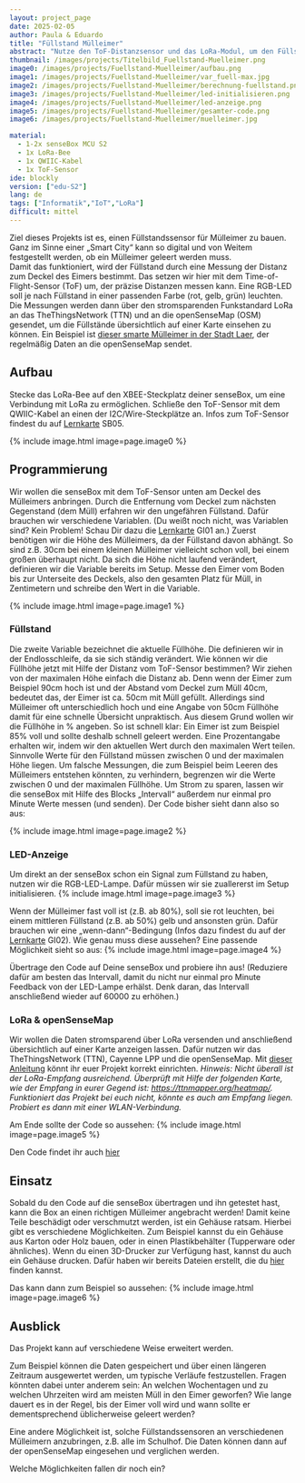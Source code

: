 ```yaml
---
layout: project_page
date: 2025-02-05
author: Paula & Eduardo
title: "Füllstand Mülleimer"
abstract: "Nutze den ToF-Distanzsensor und das LoRa-Modul, um den Füllstand eines Mülleimers aus der Ferne anzeigen zu lassen."
thumbnail: /images/projects/Titelbild_Fuellstand-Muelleimer.png
image0: /images/projects/Fuellstand-Muelleimer/aufbau.png
image1: /images/projects/Fuellstand-Muelleimer/var_fuell-max.jpg
image2: /images/projects/Fuellstand-Muelleimer/berechnung-fuellstand.png
image3: /images/projects/Fuellstand-Muelleimer/led-initialisieren.png
image4: /images/projects/Fuellstand-Muelleimer/led-anzeige.png
image5: /images/projects/Fuellstand-Muelleimer/gesamter-code.png
image6: /images/projects/Fuellstand-Muelleimer/muelleimer.jpg

material:
  - 1-2x senseBox MCU S2
  - 1x LoRa-Bee
  - 1x QWIIC-Kabel
  - 1x ToF-Sensor
ide: blockly
version: ["edu-S2"]
lang: de
tags: ["Informatik","IoT","LoRa"]
difficult: mittel
---
```


Ziel dieses Projekts ist es, einen Füllstandssensor für Mülleimer zu bauen. Ganz im Sinne einer „Smart City“ kann so digital und von Weitem festgestellt werden, ob ein Mülleimer geleert werden muss.  
Damit das funktioniert, wird der Füllstand durch eine Messung der Distanz zum Deckel des Eimers bestimmt. Das setzen wir hier mit dem Time-of-Flight-Sensor (ToF) um, der präzise Distanzen messen kann. Eine RGB-LED soll je nach Füllstand in einer passenden Farbe (rot, gelb, grün) leuchten.
Die Messungen werden dann über den stromsparenden Funkstandard LoRa an das TheThingsNetwork (TTN) und  an die openSenseMap (OSM) gesendet, um die Füllstände übersichtlich auf einer Karte einsehen zu können. Ein Beispiel ist [dieser smarte Mülleimer in der Stadt Laer](https://opensensemap.org/explore/65f9865dad2eb20007aad333), der regelmäßig Daten an die openSenseMap sendet.

## Aufbau

Stecke das LoRa-Bee auf den XBEE-Steckplatz deiner senseBox, um eine Verbindung mit LoRa zu ermöglichen. Schließe den ToF-Sensor mit dem QWIIC-Kabel an einen der I2C/Wire-Steckplätze an. Infos zum ToF-Sensor findest du auf [Lernkarte](https://sensebox.de/de/lernkarten-s2) SB05.

{% include image.html image=page.image0 %}


## Programmierung

Wir wollen die senseBox mit dem ToF-Sensor unten am Deckel des Mülleimers anbringen. Durch die Entfernung vom Deckel zum nächsten Gegenstand (dem Müll) erfahren wir den ungefähren Füllstand.
Dafür brauchen wir verschiedene Variablen. (Du weißt noch nicht, was Variablen sind? Kein Problem! Schau Dir dazu die [Lernkarte](https://sensebox.de/de/lernkarten-s2) GI01 an.) Zuerst benötigen wir die Höhe des Mülleimers, da der Füllstand davon abhängt. So sind z.B. 30cm bei einem kleinen Mülleimer vielleicht schon voll, bei einem großen überhaupt nicht. Da sich die Höhe nicht laufend verändert, definieren wir die Variable bereits im Setup. Messe den Eimer vom Boden bis zur Unterseite des Deckels, also den gesamten Platz für Müll, in Zentimetern und schreibe den Wert in die Variable.

{% include image.html image=page.image1 %}


### Füllstand

Die zweite Variable bezeichnet die aktuelle Füllhöhe. Die definieren wir in der Endlosschleife, da sie sich ständig verändert. Wie können wir die Füllhöhe jetzt mit Hilfe der Distanz vom ToF-Sensor bestimmen? Wir ziehen von der maximalen Höhe einfach die Distanz ab. Denn wenn der Eimer zum Beispiel 90cm hoch ist und der Abstand vom Deckel zum Müll 40cm, bedeutet das, der Eimer ist ca. 50cm mit Müll gefüllt.
Allerdings sind Mülleimer oft unterschiedlich hoch und eine Angabe von 50cm Füllhöhe damit für eine schnelle Übersicht unpraktisch. Aus diesem Grund wollen wir die Füllhöhe in % angeben. So ist schnell klar: Ein Eimer ist zum Beispiel 85% voll und sollte deshalb schnell geleert werden. Eine Prozentangabe erhalten wir, indem wir den aktuellen Wert durch den maximalen Wert teilen.
Sinnvolle Werte für den Füllstand müssen zwischen 0 und der maximalen Höhe liegen. Um falsche Messungen, die zum Beispiel beim Leeren des Mülleimers entstehen könnten, zu verhindern, begrenzen wir die Werte zwischen 0 und der maximalen Füllhöhe. Um Strom zu sparen, lassen wir die senseBox mit Hilfe des Blocks „Intervall“ außerdem nur einmal pro Minute Werte messen (und senden).
Der Code bisher sieht dann also so aus:

{% include image.html image=page.image2 %}


### LED-Anzeige

Um direkt an der senseBox schon ein Signal zum Füllstand zu haben, nutzen wir die RGB-LED-Lampe. Dafür müssen wir sie zuallererst im Setup initialisieren.
{% include image.html image=page.image3 %}

Wenn der Mülleimer fast voll ist (z.B. ab 80%), soll sie rot leuchten, bei einem mittleren Füllstand (z.B. ab 50%) gelb und ansonsten grün. Dafür brauchen wir eine „wenn-dann“-Bedingung (Infos dazu findest du auf der [Lernkarte](https://sensebox.de/de/lernkarten-s2) GI02). Wie genau muss diese aussehen? Eine passende Möglichkeit sieht so aus:
{% include image.html image=page.image4 %}

Übertrage den Code auf Deine senseBox und probiere ihn aus! (Reduziere dafür am besten das Intervall, damit du nicht nur einmal pro Minute Feedback von der LED-Lampe erhälst. Denk daran, das Intervall anschließend wieder auf 60000 zu erhöhen.)


### LoRa & openSenseMap

Wir wollen die Daten stromsparend über LoRa versenden und anschließend übersichtlich auf einer Karte anzeigen lassen. Dafür nutzen wir das TheThingsNetwork (TTN), Cayenne LPP und die openSenseMap. Mit [dieser Anleitung](https://sensebox.de/projects/de/2021-02-19-ttnv3) könnt ihr euer Projekt korrekt einrichten.
*Hinweis: Nicht überall ist der LoRa-Empfang ausreichend. Überprüft  mit Hilfe der folgenden Karte, wie der Empfang in eurer Gegend ist: https://ttnmapper.org/heatmap/. Funktioniert das Projekt bei euch nicht, könnte es auch am Empfang liegen. Probiert es dann mit einer WLAN-Verbindung.*

Am Ende sollte der Code so aussehen:
{% include image.html image=page.image5 %}

Den Code findet ihr auch [hier](https://blockly.sensebox.de/gallery/67a3389236ebaf001930681d)


## Einsatz

Sobald du den Code auf die senseBox übertragen und ihn getestet hast, kann die Box an einen richtigen Mülleimer angebracht werden!
Damit keine Teile beschädigt oder verschmutzt werden, ist ein Gehäuse ratsam. Hierbei gibt es verschiedene Möglichkeiten. Zum Beispiel kannst du ein Gehäuse aus Karton oder Holz bauen, oder in einen Plastikbehälter (Tupperware oder ähnliches). Wenn du einen 3D-Drucker zur Verfügung hast, kannst du auch ein Gehäuse drucken. Dafür haben wir bereits Dateien erstellt, die du [hier](https://cloud.reedu.de/s/mbK5SPRZ2CzipFS) finden kannst.

Das kann dann zum Beispiel so aussehen:
{% include image.html image=page.image6 %}


## Ausblick

Das Projekt kann auf verschiedene Weise erweitert werden. 

Zum Beispiel können die Daten gespeichert und über einen längeren Zeitraum ausgewertet werden, um typische Verläufe festzustellen. Fragen könnten dabei unter anderem sein: An welchen Wochentagen und zu welchen Uhrzeiten wird am meisten Müll in den Eimer geworfen? Wie lange dauert es in der Regel, bis der Eimer voll wird und wann sollte er dementsprechend üblicherweise geleert werden?

Eine andere Möglichkeit ist, solche Füllstandssensoren an verschiedenen Mülleimern anzubringen, z.B. alle im Schulhof. Die Daten können dann auf der openSenseMap eingesehen und verglichen werden.

Welche Möglichkeiten fallen dir noch ein?